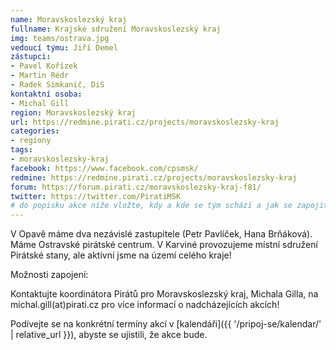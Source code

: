 ```yaml
---
name: Moravskoslezský kraj
fullname: Krajské sdružení Moravskoslezský kraj
img: teams/ostrava.jpg
vedoucí týmu: Jiří Demel
zástupci:
- Pavel Kořízek
- Martin Rédr
- Radek Simkanič, DiS
kontaktní osoba:
- Michal Gill
region: Moravskoslezský kraj
url: https://redmine.pirati.cz/projects/moravskoslezsky-kraj
categories:
- regiony
tags:
- moravskoslezsky-kraj
facebook: https://www.facebook.com/cpsmsk/
redmine: https://redmine.pirati.cz/projects/moravskoslezsky-kraj
forum: https://forum.pirati.cz/moravskoslezsky-kraj-f81/
twitter: https://twitter.com/PiratiMSK
# do popisku akce níže vložte, kdy a kde se tým schází a jak se zapojit
---
```


V Opavě máme dva nezávislé zastupitele (Petr Pavlíček, Hana Brňáková). Máme Ostravské pirátské centrum. V Karviné provozujeme místní sdružení Pirátské stany, ale aktivní jsme na území celého kraje!

Možnosti zapojení:

Kontaktujte koordinátora Pirátů pro Moravskoslezský kraj, Michala Gilla, na michal.gill(аt)pirati.cz pro více informací o nadcházejících akcích!

Podívejte se na konkrétní termíny akcí v [kalendáři]({{ '/pripoj-se/kalendar/' | relative_url }}),
abyste se ujistili, že akce bude.
